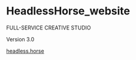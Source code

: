# HeadlessHorse_website

FULL-SERVICE CREATIVE STUDIO

Version 3.0

[headless.horse](https://headless.horse/)

